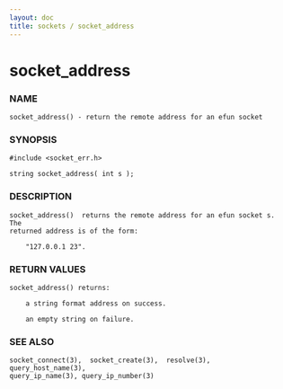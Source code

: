 ```yaml
---
layout: doc
title: sockets / socket_address
---
```

# socket_address

### NAME

    socket_address() - return the remote address for an efun socket

### SYNOPSIS

    #include <socket_err.h>

    string socket_address( int s );

### DESCRIPTION

    socket_address()  returns the remote address for an efun socket s.  The
    returned address is of the form:

        "127.0.0.1 23".

### RETURN VALUES

    socket_address() returns:

        a string format address on success.

        an empty string on failure.

### SEE ALSO

    socket_connect(3),  socket_create(3),  resolve(3),  query_host_name(3),
    query_ip_name(3), query_ip_number(3)

